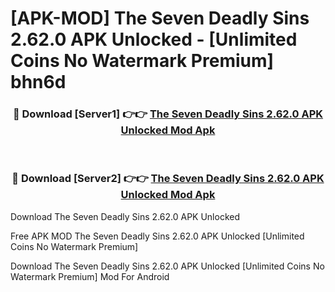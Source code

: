 # [APK-MOD] The Seven Deadly Sins 2.62.0 APK Unlocked - [Unlimited Coins No Watermark Premium] bhn6d



<div align="center">
<h3>🔴 Download [Server1] 👉👉 <a href="https://momento.my/?title=The_Seven_Deadly_Sins_2.62.0_APK_Unlocked">The Seven Deadly Sins 2.62.0 APK Unlocked Mod Apk</a></h3><br>

<h3>🔴 Download [Server2] 👉👉 <a href="https://momento.my/?title=The_Seven_Deadly_Sins_2.62.0_APK_Unlocked">The Seven Deadly Sins 2.62.0 APK Unlocked Mod Apk</a></h3>
</div>



Download The Seven Deadly Sins 2.62.0 APK Unlocked 

Free APK MOD The Seven Deadly Sins 2.62.0 APK Unlocked [Unlimited Coins No Watermark Premium]

Download The Seven Deadly Sins 2.62.0 APK Unlocked [Unlimited Coins No Watermark Premium] Mod For Android
